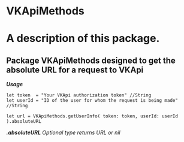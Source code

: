 
# VKApiMethods

A description of this package.
=======
## Package VKApiMethods designed to get the absolute URL for a request to VKApi

***Usage***
```
let token  = "Your VKApi authorization token" //String
let userId = "ID of the user for whom the request is being made" //String

let url = VKApiMethods.getUserInfo( token: token, userId: userId ).absoluteURL
```
***.absoluteURL*** _Optional type returns URL or nil_
